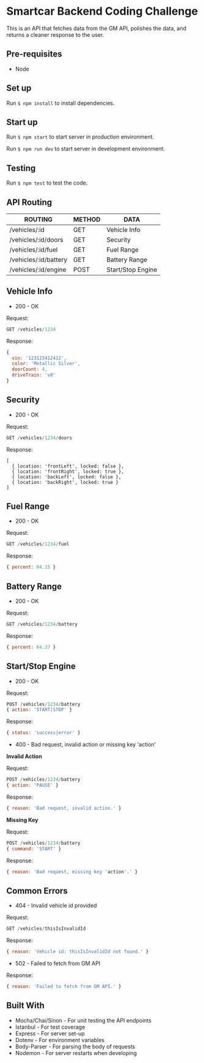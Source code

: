 # Smartcar Backend Coding Challenge

This is an API that fetches data from the GM API, polishes the data, and returns a cleaner response to the user.

## Pre-requisites

- Node

## Set up

Run `$ npm install` to install dependencies.

## Start up

Run `$ npm start` to start server in production environment.

Run `$ npm run dev` to start server in development environment.

## Testing

Run `$ npm test` to test the code.

## API Routing

| ROUTING               | METHOD | DATA              |
| --------------------- | ------ | ----------------- |
| /vehicles/:id         | GET    | Vehicle Info      |
| /vehicles/:id/doors   | GET    | Security          |
| /vehicles/:id/fuel    | GET    | Fuel Range        |
| /vehicles/:id/battery | GET    | Battery Range     |
| /vehicles/:id/engine  | POST   | Start/Stop Engine |

## Vehicle Info

- 200 - OK

Request:
``` js
GET /vehicles/1234
```

Response: 
``` js
{ 
  vin: '123123412412', 
  color: 'Metallic Silver', 
  doorCount: 4, 
  driveTrain: 'v8' 
}
```

## Security

- 200 - OK

Request: 
``` js
GET /vehicles/1234/doors
```

Response: 
```
[
  { location: 'frontLeft', locked: false }, 
  { location: 'frontRight', locked: true }, 
  { location: 'backLeft', locked: false }, 
  { location: 'backRight', locked: true }
]
```

## Fuel Range

- 200 - OK

Request: 
``` js
GET /vehicles/1234/fuel
```

Response: 
``` js
{ percent: 84.15 }
```

## Battery Range

- 200 - OK

Request: 
``` js
GET /vehicles/1234/battery
```

Response: 
``` js
{ percent: 64.37 }
```

## Start/Stop Engine

- 200 - OK

Request: 
``` js
POST /vehicles/1234/battery 
{ action: 'START|STOP' }
```

Response: 
``` js
{ status: 'success|error' }
```

- 400 - Bad request, invalid action or missing key 'action'

**Invalid Action**

Request: 
``` js
POST /vehicles/1234/battery 
{ action: 'PAUSE' }
```

Response: 
``` js
{ reason: 'Bad request, invalid action.' }
```

**Missing Key**

Request: 
``` js
POST /vehicles/1234/battery 
{ command: 'START' }
```

Response: 
``` js
{ reason: 'Bad request, missing key 'action'.' }
```

## Common Errors

- 404 - Invalid vehicle id provided

Request: 
``` js
GET /vehicles/thisIsInvalidId
```

Response: 
``` js
{ reason: 'Vehicle id: thisIsInvalidId not found.' }
```

- 502 - Failed to fetch from GM API

Response: 
``` js
{ reason: 'Failed to fetch from GM API.' }
```

## Built With

- Mocha/Chai/Sinon - For unit testing the API endpoints
- Istanbul - For test coverage
- Express - For server set-up
- Dotenv - For environment variables
- Body-Parser - For parsing the body of requests
- Nodemon - For server restarts when developing
